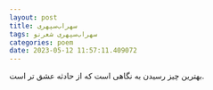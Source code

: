 ```yaml
---
layout: post
title: سهراب‌سپهری
tags: سهراب‌سپهری شعر‌نو
categories: poem
date: 2023-05-12 11:57:11.409072
---
```


بهترین چیز رسیدن به نگاهی است که از حادثه عشق تر است.